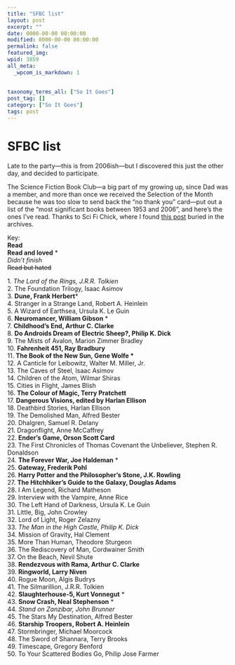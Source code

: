 ```yaml
---
title: "SFBC list"
layout: post
excerpt: ""
date: 0000-00-00 00:00:00
modified: 0000-00-00 00:00:00
permalink: false
featured_img: 
wpid: 3859
all_meta: 
  _wpcom_is_markdown: 1
  
  
taxonomy_terms_all: ["So It Goes"]
post_tag: []
category: ["So It Goes"]
tags: post
---
```


# SFBC list

Late to the party—this is from 2006ish—but I discovered this just the other day, and decided to participate.

The Science Fiction Book Club—a big part of my growing up, since Dad was a member, and more than once we received the Selection of the Month because he was too slow to send back the “no thank you” card—put out a list of the “most significant books between 1953 and 2006”, and here’s the ones I’ve read. Thanks to Sci Fi Chick, where I found [this post](https://scifichick.com/sfbc-list/2007/03/14/) buried in the archives.

Key:  
**Read**  
**Read and loved** \*  
*Didn’t finish*  
<s>Read but hated</s>

1\. *The Lord of the Rings, J.R.R. Tolkien*  
2\. The Foundation Trilogy, Isaac Asimov  
3\. **Dune, Frank Herbert**\*  
4\. Stranger in a Strange Land, Robert A. Heinlein  
5\. A Wizard of Earthsea, Ursula K. Le Guin  
6\. **Neuromancer, William Gibson** \*  
7\. **Childhood’s End, Arthur C. Clarke**  
8\. **Do Androids Dream of Electric Sheep?, Philip K. Dick**  
9\. The Mists of Avalon, Marion Zimmer Bradley  
10\. **Fahrenheit 451, Ray Bradbury**  
11\. **The Book of the New Sun, Gene Wolfe \***  
12\. A Canticle for Leibowitz, Walter M. Miller, Jr.  
13\. The Caves of Steel, Isaac Asimov  
14\. Children of the Atom, Wilmar Shiras  
15\. Cities in Flight, James Blish  
16\. **The Colour of Magic, Terry Pratchett**  
17\. **Dangerous Visions, edited by Harlan Ellison**  
18\. Deathbird Stories, Harlan Ellison  
19\. The Demolished Man, Alfred Bester  
20\. Dhalgren, Samuel R. Delany  
21\. Dragonflight, Anne McCaffrey  
22\. **Ender’s Game, Orson Scott Card**  
23\. The First Chronicles of Thomas Covenant the Unbeliever, Stephen R. Donaldson  
24\. **The Forever War, Joe Haldeman** \*  
25\. **Gateway, Frederik Pohl**  
26\. **Harry Potter and the Philosopher’s Stone, J.K. Rowling**  
27\. **The Hitchhiker’s Guide to the Galaxy, Douglas Adams**  
28\. I Am Legend, Richard Matheson  
29\. Interview with the Vampire, Anne Rice  
30\. The Left Hand of Darkness, Ursula K. Le Guin  
31\. Little, Big, John Crowley  
32\. Lord of Light, Roger Zelazny  
33\. *The Man in the High Castle, Philip K. Dick*  
34\. Mission of Gravity, Hal Clement  
35\. More Than Human, Theodore Sturgeon  
36\. The Rediscovery of Man, Cordwainer Smith  
37\. On the Beach, Nevil Shute  
38\. **Rendezvous with Rama, Arthur C. Clarke**  
39\. **Ringworld, Larry Niven**  
40\. Rogue Moon, Algis Budrys  
41\. The Silmarillion, J.R.R. Tolkien  
42\. **Slaughterhouse-5, Kurt Vonnegut** \*  
43\. **Snow Crash, Neal Stephenson** \*  
44\. *Stand on Zanzibar, John Brunner*  
45\. The Stars My Destination, Alfred Bester  
46\. **Starship Troopers, Robert A. Heinlein**  
47\. Stormbringer, Michael Moorcock  
48\. The Sword of Shannara, Terry Brooks  
49\. Timescape, Gregory Benford  
50\. To Your Scattered Bodies Go, Philip Jose Farmer